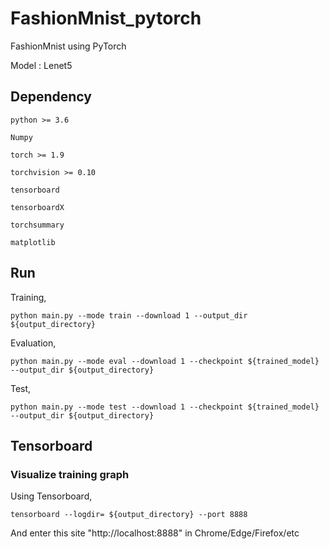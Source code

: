 # FashionMnist_pytorch

FashionMnist using PyTorch

Model : Lenet5

## Dependency

```
python >= 3.6

Numpy

torch >= 1.9

torchvision >= 0.10

tensorboard

tensorboardX

torchsummary

matplotlib

```

## Run

Training,

```{r, engine='bash', count_lines}
python main.py --mode train --download 1 --output_dir ${output_directory}
```

Evaluation,

```{r, engine='bash', count_lines}
python main.py --mode eval --download 1 --checkpoint ${trained_model} --output_dir ${output_directory}
```

Test,

```{r, engine='bash', count_lines}
python main.py --mode test --download 1 --checkpoint ${trained_model} --output_dir ${output_directory}
```
## Tensorboard

### Visualize training graph

Using Tensorboard,

```{r, engine='bash', count_lines}
tensorboard --logdir= ${output_directory} --port 8888
```

And enter this site "http://localhost:8888" in Chrome/Edge/Firefox/etc
